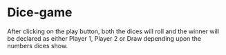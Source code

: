 # Dice-game

After clicking on the play button, both the dices will roll and the winner will be declared as either Player 1, Player 2 or Draw depending upon the numbers dices show.
